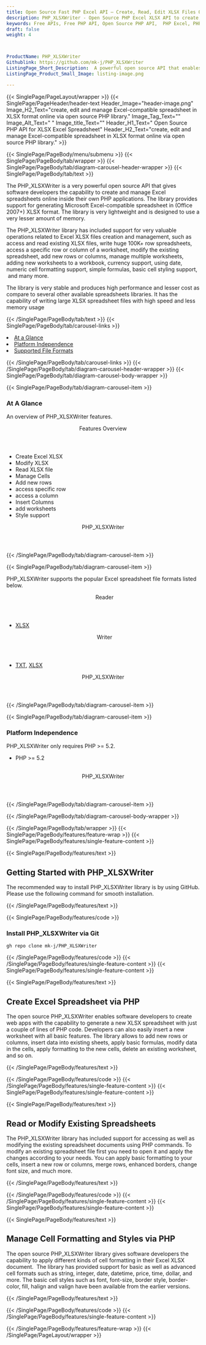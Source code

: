 ```yaml
---
title: Open Source Fast PHP Excel API – Create, Read, Edit XLSX Files Online
description: PHP_XLSXWriter - Open Source PHP Excel XLSX API to create, modify & manage Spreadsheet. Add new rows & columns, insert worksheets to a workbook & basic cell styling.
keywords: Free APIs, Free PHP API, Open Source PHP API,  PHP Excel, PHP Spreadsheet, Open Source Excel APIs, Open Source PHP APIs, Free XLSX API, Free XLS API, Create XLSX Free, Convert XLSX Free, Create XLS using PHP, Convert XLSX using PHP, PHP Excel programming, PHP Excel APIs, PHP .xls, PHP .xlsx, PHP .xlsx API, PHP .xls library, PHP Excel library, create  Excel Spreadsheet, add sheet to workbook, add cells to sheet, modify Excel documents, add chart to Excel files 
draft: false
weight: 4



ProductName: PHP_XLSXWriter
Githublink: https://github.com/mk-j/PHP_XLSXWriter
ListingPage_Short_Description:  A powerful open source API that enables softwre developers to open, create, modify, parse, & manage XLSX spreadsheets. It supports writing huge 100K+ row spreadsheets with ease.
ListingPage_Product_Small_Image: listing-image.png 

---
```


{{< SinglePage/PageLayout/wrapper >}}
{{< SinglePage/PageHeader/header-text
Header_Image="header-image.png"
Image_H2_Text="create, edit and manage Excel-compatible spreadsheet in XLSX format online via open source PHP library."
Image_Tag_Text=""
Image_Alt_Text=" "
Image_title_Text=""
Header_H1_Text=" Open Source PHP API for XLSX Excel Spreadsheet"
Header_H2_Text="create, edit and manage Excel-compatible spreadsheet in XLSX format online via open source PHP library." >}}

{{< SinglePage/PageBody/menu/submenu >}}
{{< SinglePage/PageBody/tab/wrapper >}}
{{< SinglePage/PageBody/tab/diagram-carousel-header-wrapper >}}
{{< SinglePage/PageBody/tab/text >}}



<p>The PHP_XLSXWriter is a very powerful open source API that gives software developers the capability to create and manage Excel spreadsheets online inside their own PHP applications. The library provides support for generating Microsoft Excel-compatible spreadsheet in (Office 2007+) XLSX format. The library is very lightweight and is designed to use a very lesser amount of memory.</p>
<p>The PHP_XLSXWriter library has included support for very valuable operations related to Excel XLSX files creation and management, such as access and read existing XLSX files, write huge 100K+ row spreadsheets, access a specific row or column of a worksheet, modify the existing spreadsheet, add new rows or columns, manage multiple worksheets, adding new worksheets to a workbook, currency support, using date, numeric cell formatting support, simple formulas, basic cell styling support,  and many more.</p>
<p>The library is very stable and produces high performance and lesser cost as compare to several other available spreadsheets libraries. It has the capability of writing large XLSX spreadsheet files with high speed and less memory usage</p>

{{< /SinglePage/PageBody/tab/text >}}
{{< SinglePage/PageBody/tab/carousel-links >}}

<li data-target="#diagramcarousel" data-slide-to="0"><a href="#">At a Glance</a></li>
<li data-target="#diagramcarousel" data-slide-to="2"><a href="#">Platform Independence</a></li>
<li data-target="#diagramcarousel" data-slide-to="1"><a class="activetab" href="#">Supported File Formats</a></li>


{{< /SinglePage/PageBody/tab/carousel-links >}}
{{< /SinglePage/PageBody/tab/diagram-carousel-header-wrapper >}}
{{< SinglePage/PageBody/tab/diagram-carousel-body-wrapper >}}

{{< SinglePage/PageBody/tab/diagram-carousel-item >}}
<h3>At A Glance</h3>
<p>An overview of PHP_XLSXWriter features.</p>
<div class="diagram1 d1-poi">
<div class="d1-row">
<div class="d1-col d1-right"><header>Features Overview</header>
<ul>
<li>Create Excel XLSX</li>
<li>Modify XLSX</li>
<li>Read XLSX file</li>
<li>Manage Cells</li>
<li>Add new rows</li>
<li>access specific row</li>
<li>access a column</li>
<li>Insert Columns</li>
<li>add worksheets</li>
<li>Style support</li>
</ul>
</div>
</div>
<div class="d1-logo" style="border: none;"><!--<img src='listing-image.png' alt="Compression APIs for .NET" />--><header>PHP_XLSXWriter</header><footer><small></small></footer></div>
<!--/logo--></div>
<!--/diagram1-->
{{< /SinglePage/PageBody/tab/diagram-carousel-item >}}

{{< SinglePage/PageBody/tab/diagram-carousel-item >}}
<p>PHP_XLSXWriter supports the popular Excel spreadsheet file formats listed below.</p>
<div class="diagram1 d2  d1-poi">
<div class="d1-row">
<div class="d1-col d1-left"><header><i class="fa fa-arrows-v "> </i> Reader</header>
<ul>
<li><a href="https://docs.fileformat.com/spreadsheet/xlsx/">XLSX</a></li>
</ul>
</div>
<!--/left-->
<div class="d1-col d1-right"><header><i class="fa  fa-long-arrow-down"> </i> Writer</header>
<ul>
<li><a href="https://docs.fileformat.com/word-processing/txt/">TXT</a>, <a href="https://docs.fileformat.com/spreadsheet/xlsx/">XLSX</a></li>
</ul>
</div>
<!--/right--></div>
<!--/row-->
<div class="d1-logo" style="border: none;"><!--<img src='listing-image.png' alt="Compression APIs for .NET" />--><header>PHP_XLSXWriter</header><footer><small></small></footer></div>
<!--/logo--></div>
<!--/diagram2-->
{{< /SinglePage/PageBody/tab/diagram-carousel-item >}}

{{< SinglePage/PageBody/tab/diagram-carousel-item >}}
<h3>Platform Independence</h3>
<p>PHP_XLSXWriter only requires PHP &gt;= 5.2.</p>
<div class="diagram1 d1-poi">
<div class="d1-row">
<div class="d1-col d1-left">
<ul>
<li>PHP &gt;= 5.2 </li>
</ul>
</div>
<!--/left-->
<div class="d1-col d1-right"> </div>
<!--/right--></div>
<!--/row-->
<div class="d1-logo" style="border: none;"><!--<img src='listing-image.png' alt="Compression APIs for .NET" />--><header>PHP_XLSXWriter</header><footer><small></small></footer></div>
<!--/logo--></div>
<!--/diagram2 -->
{{< /SinglePage/PageBody/tab/diagram-carousel-item >}}

{{< /SinglePage/PageBody/tab/diagram-carousel-body-wrapper >}}

{{< /SinglePage/PageBody/tab/wrapper >}}
{{< SinglePage/PageBody/features/feature-wrap >}}
{{< SinglePage/PageBody/features/single-feature-content >}}

{{< SinglePage/PageBody/features/text >}}
<h2 class="h2title">Getting Started with PHP_XLSXWriter</h2>
<p>The recommended way to install PHP_XLSXWriter library is by using GitHub. Please use the following command for smooth installation.</p>
{{< /SinglePage/PageBody/features/text >}}

{{< SinglePage/PageBody/features/code >}}
<h3>Install PHP_XLSXWriter via Git</h3>
<pre><code class="html">gh repo clone mk-j/PHP_XLSXWriter</code></pre>


{{< /SinglePage/PageBody/features/code >}}
{{< /SinglePage/PageBody/features/single-feature-content >}}
{{< SinglePage/PageBody/features/single-feature-content >}}

{{< SinglePage/PageBody/features/text >}}
<h2 class="h2title">Create Excel Spreadsheet via PHP</h2>
<p>The open source PHP_XLSXWriter enables software developers to create web apps with the capability to generate a new XLSX spreadsheet with just a couple of lines of PHP code. Developers can also easily insert a new worksheet with all basic features. The library allows to add new rows or columns, insert data into existing sheets, apply basic formulas, modify data in the cells, apply formatting to the new cells, delete an existing worksheet, and so on.</p>

{{< /SinglePage/PageBody/features/text >}}

{{< /SinglePage/PageBody/features/code >}}
{{< /SinglePage/PageBody/features/single-feature-content >}}
{{< SinglePage/PageBody/features/single-feature-content >}}

{{< SinglePage/PageBody/features/text >}}
<h2 class="h2title">Read or Modify Existing Spreadsheets</h2>
<p>The PHP_XLSXWriter library has included support for accessing as well as modifying the existing spreadsheet documents using PHP commands. To modify an existing spreadsheet file first you need to open it and apply the changes according to your needs. You can apply basic formatting to your cells, insert a new row or columns, merge rows, enhanced borders, change font size, and much more.</p>

{{< /SinglePage/PageBody/features/text >}}

{{< /SinglePage/PageBody/features/code >}}
{{< /SinglePage/PageBody/features/single-feature-content >}}
{{< SinglePage/PageBody/features/single-feature-content >}}

{{< SinglePage/PageBody/features/text >}}
<h2 class="h2title">Manage Cell Formatting and Styles via PHP</h2>
<p>The open source PHP_XLSXWriter library gives software developers the capability to apply different kinds of cell formatting in their Excel XLSX document.  The library has provided support for basic as well as advanced cell formats such as string, integer, date, datetime, price, time, dollar, and more. The basic cell styles such as font, font-size, border style, border-color, fill, halign and valign have been available from the earlier versions.</p>

{{< /SinglePage/PageBody/features/text >}}

{{< /SinglePage/PageBody/features/code >}}
{{< /SinglePage/PageBody/features/single-feature-content >}}

{{< /SinglePage/PageBody/features/feature-wrap >}}
{{< /SinglePage/PageLayout/wrapper >}}
